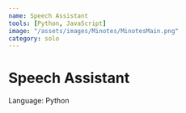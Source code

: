 ```yaml
---
name: Speech Assistant
tools: [Python, JavaScript]
image: "/assets/images/Minotes/MinotesMain.png"
category: solo
---
```


# Speech Assistant

Language: Python<br/> 
